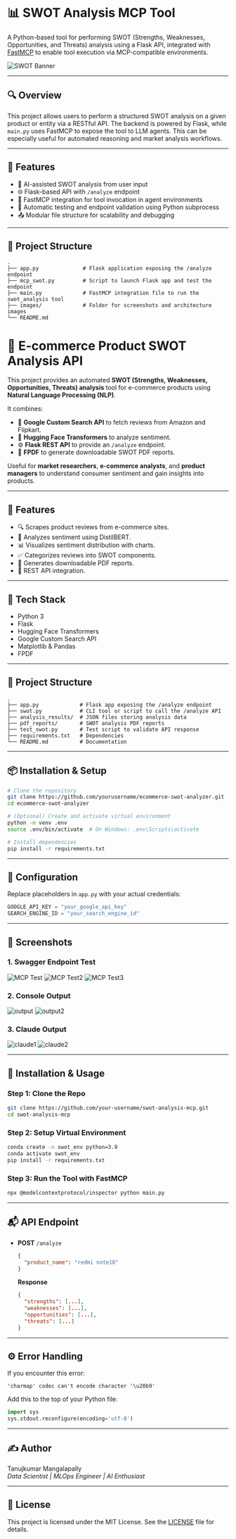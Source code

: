 
# 📊 SWOT Analysis MCP Tool

A Python-based tool for performing SWOT (Strengths, Weaknesses, Opportunities, and Threats) analysis using a Flask API, integrated with [FastMCP](https://www.npmjs.com/package/@modelcontextprotocol/inspector) to enable tool execution via MCP-compatible environments.

![SWOT Banner](images/swot_banner.png)

---

## 🔍 Overview

This project allows users to perform a structured SWOT analysis on a given product or entity via a RESTful API. The backend is powered by Flask, while `main.py` uses FastMCP to expose the tool to LLM agents. This can be especially useful for automated reasoning and market analysis workflows.

---

## 🚀 Features

- 🧠 AI-assisted SWOT analysis from user input
- 🌐 Flask-based API with `/analyze` endpoint
- 🔧 FastMCP integration for tool invocation in agent environments
- 🧪 Automatic testing and endpoint validation using Python subprocess
- 📤 Modular file structure for scalability and debugging

---

## 📂 Project Structure

```
.
├── app.py              # Flask application exposing the /analyze endpoint
├── mcp_swot.py         # Script to launch Flask app and test the endpoint
├── main.py             # FastMCP integration file to run the swot_analysis tool
├── images/             # Folder for screenshots and architecture images
└── README.md
```
# 🛒 E-commerce Product SWOT Analysis API

This project provides an automated **SWOT (Strengths, Weaknesses, Opportunities, Threats) analysis** tool for e-commerce products using **Natural Language Processing (NLP)**.

It combines:
- 🔎 **Google Custom Search API** to fetch reviews from Amazon and Flipkart.
- 🧠 **Hugging Face Transformers** to analyze sentiment.
- ⚙️ **Flask REST API** to provide an `/analyze` endpoint.
- 📄 **FPDF** to generate downloadable SWOT PDF reports.

Useful for **market researchers**, **e-commerce analysts**, and **product managers** to understand consumer sentiment and gain insights into products.

---

## 🚀 Features

- 🔍 Scrapes product reviews from e-commerce sites.
- 💬 Analyzes sentiment using DistilBERT.
- 📊 Visualizes sentiment distribution with charts.
- ✅ Categorizes reviews into SWOT components.
- 📄 Generates downloadable PDF reports.
- 🔗 REST API integration.

---

## 🧰 Tech Stack

- Python 3
- Flask
- Hugging Face Transformers
- Google Custom Search API
- Matplotlib & Pandas
- FPDF

---

## 📁 Project Structure

```
.
├── app.py             # Flask app exposing the /analyze endpoint
├── swot.py            # CLI tool or script to call the /analyze API
├── analysis_results/  # JSON files storing analysis data
├── pdf_reports/       # SWOT analysis PDF reports
├── test_swot.py       # Test script to validate API response
├── requirements.txt   # Dependencies
└── README.md          # Documentation
```

---

## 📦 Installation & Setup

```bash
# Clone the repository
git clone https://github.com/yourusername/ecommerce-swot-analyzer.git
cd ecommerce-swot-analyzer

# (Optional) Create and activate virtual environment
python -m venv .env
source .env/bin/activate  # On Windows: .env\Scripts\activate

# Install dependencies
pip install -r requirements.txt
```

---

## 🔐 Configuration

Replace placeholders in `app.py` with your actual credentials:
```python
GOOGLE_API_KEY = "your_google_api_key"
SEARCH_ENGINE_ID = "your_search_engine_id"
```

---

## 📸 Screenshots

### 1. Swagger Endpoint Test  
![MCP Test](https://github.com/Tanujkumar24/SWOT-ANALYSIS/blob/main/swot_server/screenshots/mcp1.png)
![MCP Test2](https://github.com/Tanujkumar24/SWOT-ANALYSIS/blob/main/swot_server/screenshots/mcp2.png)
![MCP Test3](https://github.com/Tanujkumar24/SWOT-ANALYSIS/blob/main/swot_server/screenshots/mcp3.png)

### 2. Console Output  
![output](https://github.com/Tanujkumar24/SWOT-ANALYSIS/blob/main/swot_server/screenshots/result1.png)
![output2](https://github.com/Tanujkumar24/SWOT-ANALYSIS/blob/main/swot_server/screenshots/result2.png)

### 3. Claude Output
![claude1](https://github.com/Tanujkumar24/SWOT-ANALYSIS/blob/main/swot_server/screenshots/claude-result1.png)
![claude2](https://github.com/Tanujkumar24/SWOT-ANALYSIS/blob/main/swot_server/screenshots/claude-result2.png)

---

## 🧰 Installation & Usage

### Step 1: Clone the Repo
```bash
git clone https://github.com/your-username/swot-analysis-mcp.git
cd swot-analysis-mcp
```

### Step 2: Setup Virtual Environment
```bash
conda create -n swot_env python=3.9
conda activate swot_env
pip install -r requirements.txt
```

### Step 3: Run the Tool with FastMCP
```bash
npx @modelcontextprotocol/inspector python main.py
```

---

## 📬 API Endpoint

- **POST** `/analyze`  
    ```json
    {
      "product_name": "redmi note10"
    }
    ```

    **Response**
    ```json
    {
      "strengths": [...],
      "weaknesses": [...],
      "opportunities": [...],
      "threats": [...]
    }
    ```

---

## ⚙️ Error Handling

If you encounter this error:
```
'charmap' codec can't encode character '\u20b9'
```
Add this to the top of your Python file:
```python
import sys
sys.stdout.reconfigure(encoding='utf-8')
```

---

## ✍️ Author

Tanujkumar Mangalapally  
*Data Scientist | MLOps Engineer | AI Enthusiast*

---

## 📄 License

This project is licensed under the MIT License. See the [LICENSE](LICENSE) file for details.
